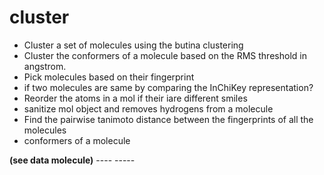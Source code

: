 # cluster
- Cluster a set of molecules using the butina clustering 
- Cluster the conformers of a molecule based on the RMS threshold in angstrom.
- Pick molecules based on their fingerprint
- if two molecules are same by comparing the InChiKey representation?
- Reorder the atoms in a mol if their iare different smiles
- sanitize mol object and removes hydrogens from a molecule
- Find the pairwise tanimoto distance between the fingerprints of all the molecules
- conformers of a molecule


**(see data molecule)**
       ---- -----
